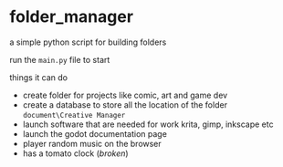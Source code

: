 # folder_manager
a simple python script for building folders

run the `main.py` file to start

things it can do
- create folder for projects like comic, art and game dev
- create a database to store all the location of the folder `document\Creative Manager`
- launch software that are needed for work krita, gimp, inkscape etc
- launch the godot documentation page
- player random music on the browser
- has a tomato clock (_broken_)
